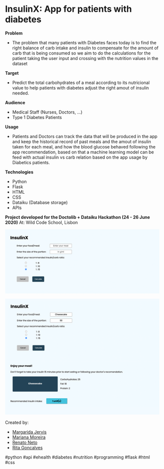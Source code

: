 # InsulinX: App for patients with diabetes

**Problem**
- The problem that many patients with Diabetes faces today is to find the right balance of carb intake and insulin to compensate for the amount of carb that is being consumed so we aim to do the calculations for the patient taking the user input and crossing with the nutrition values in the dataset

**Target**
- Predict the total carbohydrates of a meal according to its nutricional value to help patients with diabetes adjust the right amout of insulin needed.

**Audience**
- Medical Staff (Nurses, Doctors, ...)
- Type 1 Diabetes Patients

**Usage**
- Patients and Doctors can track the data that will be produced in the app and keep the historical record of past meals and the amout of insulin taken for each meal, and how the blood glucose behaved following the app recommendation, based on that a machine learning model can be feed with actual insulin vs carb relation based on the app usage by Diabetics patients.

**Technologies**
- Python
- Flask
- HTML
- CSS
- Dataiku (Database storage)
- APIs



**Project developed for the Doctolib + Dataiku Hackathon (24 - 26 June 2020)**
At: Wild Code School, Lisbon




![Image](static/Insulnx-Prev-Before.png)


![Image](static/Insulnx-Prev-After.png)


Created by:

  - [Margarida Jervis](https://www.linkedin.com/in/margarida-jervis/)
  - [Mariana Moreira](https://www.linkedin.com/in/marianacormoreira/)
  - [Renato Neto](https://www.linkedin.com/in/rmunhozneto/)
  - [Rita Goncalves](https://www.linkedin.com/in/ritavigoncalves/)


#python #api #ehealth #diabetes #nutrition #programming #flask #html #css
